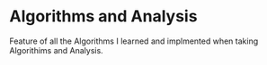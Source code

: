 # Algorithms and Analysis
 Feature of all the Algorithms I learned and implmented when taking Algorithims and Analysis.
